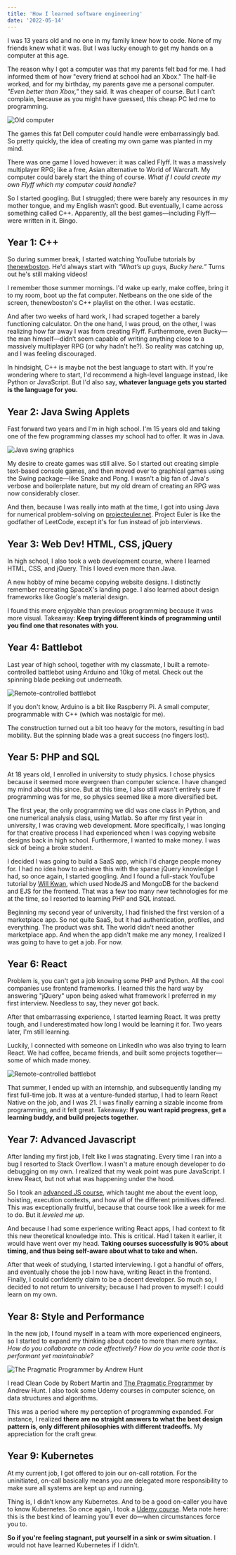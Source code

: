 ```yaml
---
title: 'How I learned software engineering'
date: '2022-05-14'
---
```


I was 13 years old and no one in my family knew how to code. None of my friends knew what it was. But I was lucky enough to get my hands on a computer at this age.

The reason why I got a computer was that my parents felt bad for me. I had informed them of how "every friend at school had an Xbox." The half-lie worked, and for my birthday, my parents gave me a personal computer. *"Even better than Xbox,"* they said. It was cheaper of course. But I can’t complain, because as you might have guessed, this cheap PC led me to programming.

<Image src="/images/software/old.webp" alt="Old computer" />

The games this fat Dell computer could handle were embarrassingly bad. So pretty quickly, the idea of creating my own game was planted in my mind.

There was one game I loved however: it was called Flyff. It was a massively multiplayer RPG; like a free, Asian alternative to World of Warcraft. My computer could barely start the thing of course. *What if I could create my own Flyff which my computer could handle?*

So I started googling. But I struggled; there were barely any resources in my mother tongue, and my English wasn’t good. But eventually, I came across something called C++. Apparently, all the best games—including Flyff—were written in it. Bingo.

## Year 1: C++

So during summer break, I started watching YouTube tutorials by [thenewboston](https://www.youtube.com/user/thenewboston). He'd always start with *“What’s up guys, Bucky here.”* Turns out he's still making videos!

I remember those summer mornings. I'd wake up early, make coffee, bring it to my room, boot up the fat computer. Netbeans on the one side of the screen, thenewboston's C++ playlist on the other. I was ecstatic.

And after two weeks of hard work, I had scraped together a barely functioning calculator. On the one hand, I was proud, on the other, I was realizing how far away I was from creating Flyff. Furthermore, even Bucky—the man himself—didn’t seem capable of writing anything close to a massively multiplayer RPG (or why hadn't he?). So reality was catching up, and I was feeling discouraged.

In hindsight, C++ is maybe not the best language to start with. If you're wondering where to start, I'd recommend a high-level language instead, like Python or JavaScript. But I'd also say, **whatever language gets you started is the language for you.**

## Year 2: Java Swing Applets

Fast forward two years and I'm in high school. I'm 15 years old and taking one of the few programming classes my school had to offer. It was in Java.

<Image src="/images/software/swingraphics.jpeg" alt="Java swing graphics" />

My desire to create games was still alive. So I started out creating simple text-based console games, and then moved over to graphical games using the Swing package—like Snake and Pong. I wasn't a big fan of Java's verbose and boilerplate nature, but my old dream of creating an RPG was now considerably closer.

And then, because I was really into math at the time, I got into using Java for numerical problem-solving on [projecteuler.net](https://projecteuler.net). Project Euler is like the godfather of LeetCode, except it's for fun instead of job interviews.

## Year 3: Web Dev! HTML, CSS, jQuery

In high school, I also took a web development course, where I learned HTML, CSS, and jQuery. This I loved even more than Java.

A new hobby of mine became copying website designs. I distinctly remember recreating SpaceX's landing page. I also learned about design frameworks like Google's material design.

I found this more enjoyable than previous programming because it was more visual. Takeaway: **Keep trying different kinds of programming until you find one that resonates with you.**

## Year 4: Battlebot

Last year of high school, together with my classmate, I built a remote-controlled battlebot using Arduino and 10kg of metal. Check out the spinning blade peeking out underneath.

<Image src="/images/software/battlebot.jpg" alt="Remote-controlled battlebot" />

If you don't know, Arduino is a bit like Raspberry Pi. A small computer, programmable with C++ (which was nostalgic for me).

The construction turned out a bit too heavy for the motors, resulting in bad mobility. But the spinning blade was a great success (no fingers lost).

## Year 5: PHP and SQL

At 18 years old, I enrolled in university to study physics. I chose physics because it seemed more evergreen than computer science. I have changed my mind about this since. But at this time, I also still wasn't entirely sure if programming was for me, so physics seemed like a more diversified bet.

The first year, the only programming we did was one class in Python, and one numerical analysis class, using Matlab. So after my first year in university, I was craving web development. More specifically, I was longing for that creative process I had experienced when I was copying website designs back in high school. Furthermore, I wanted to make money. I was sick of being a broke student.

I decided I was going to build a SaaS app, which I'd charge people money for. I had no idea how to achieve this with the sparse jQuery knowledge I had, so once again, I started googling. And I found a full-stack YouTube tutorial by [Will Kwan](https://www.youtube.com/watch?v=HmyMFZQDWyU), which used NodeJS and MongoDB for the backend and EJS for the frontend. That was a few too many new technologies for me at the time, so I resorted to learning PHP and SQL instead.

Beginning my second year of university, I had finished the first version of a marketplace app. So not quite SaaS, but it had authentication, profiles, and everything. The product was shit. The world didn't need another marketplace app. And when the app didn't make me any money, I realized I was going to have to get a job. For now.

## Year 6: React

Problem is, you can't get a job knowing some PHP and Python. All the cool companies use frontend frameworks. I learned this the hard way by answering "jQuery" upon being asked what framework I preferred in my first interview. Needless to say, they never got back.

After that embarrassing experience, I started learning React. It was pretty tough, and I underestimated how long I would be learning it for. Two years later, I'm still learning.

Luckily, I connected with someone on LinkedIn who was also trying to learn React. We had coffee, became friends, and built some projects together—some of which made money.

<Image src="/images/software/ui.png" alt="Remote-controlled battlebot" />

That summer, I ended up with an internship, and subsequently landing my first full-time job. It was at a venture-funded startup, I had to learn React Native on the job, and I was 21. I was finally earning a sizable income from programming, and it felt great. Takeaway: **If you want rapid progress, get a learning buddy, and build projects together.**

## Year 7: Advanced Javascript

After landing my first job, I felt like I was stagnating. Every time I ran into a bug I resorted to Stack Overflow. I wasn't a mature enough developer to do debugging on my own. I realized that my weak point was pure JavaScript. I knew React, but not what was happening under the hood.

So I took an [advanced JS course](https://www.udemy.com/course/understand-javascript), which taught me about the event loop, hoisting, execution contexts, and how all of the different primitives differed. This was exceptionally fruitful, because that course took like a week for me to do. But it *leveled me up.*

And because I had some experience writing React apps, I had context to fit this new theoretical knowledge into. This is critical. Had I taken it earlier, it would have went over my head. **Taking courses successfully is 90% about timing, and thus being self-aware about what to take and when.**

After that week of studying, I started interviewing. I got a handful of offers, and eventually chose the job I now have, writing React in the frontend. Finally, I could confidently claim to be a decent developer. So much so, I decided to not return to university; because I had proven to myself: I could learn on my own.

## Year 8: Style and Performance

In the new job, I found myself in a team with more experienced engineers, so I started to expand my thinking about code to more than mere syntax. *How do you collaborate on code effectively? How do you write code that is performant yet maintainable?*

<Image src="/images/software/pragprog.jpg" alt="The Pragmatic Programmer by Andrew Hunt" />

I read Clean Code by Robert Martin and [The Pragmatic Programmer](/pragprog) by Andrew Hunt. I also took some Udemy courses in computer science, on data structures and algorithms.

This was a period where my perception of programming expanded. For instance, I realized **there are no straight answers to what the best design pattern is, only different philosophies with different tradeoffs.** My appreciation for the craft grew.

## Year 9: Kubernetes

At my current job, I got offered to join our on-call rotation. For the uninitiated, on-call basically means you are delegated more responsibility to make sure all systems are kept up and running.

Thing is, I didn’t know any Kubernetes. And to be a good on-caller you have to know Kubernetes. So once again, I took a [Udemy course](https://www.udemy.com/course/learn-kubernetes). Meta note here: this is the best kind of learning you’ll ever do—when circumstances force you to.

**So if you're feeling stagnant, put yourself in a sink or swim situation.** I would not have learned Kubernetes if I didn't.
